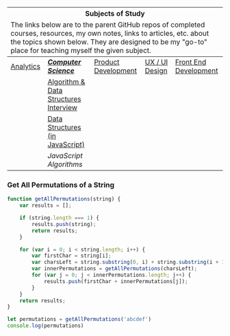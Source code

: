 <table>
	<thead>
		<tr>
			<th colspan="5" style="text-align: center;"><strong>Subjects of Study</strong></th>
		</tr>
		<tr>
			<td colspan="5">The links below are to the parent GitHub repos of completed courses, resources, my own notes, links to articles, etc. about the topics shown below. They are designed to be my "go-to" place for teaching myself the given subject.</td>
		</tr>
	</thead>
	<tbody>
		<tr>
			<td><a href="https://github.com/coolinmc6/analytics">Analytics</a></td>
			<td><a href="https://github.com/coolinmc6/CS-concepts"><strong><em>Computer Science</em></strong></a></td>
			<td><a href="https://github.com/coolinmc6/design-ux-ui#product-design--development">Product Development</a></td>
			<td><a href="https://github.com/coolinmc6/design-ux-ui">UX / UI Design</a></td>
			<td><a href="https://github.com/coolinmc6/front-end-dev">Front End Development</a></td>
		</tr>
		<tr>
			<td></td>
			<td><a href="https://github.com/coolinmc6/CS-concepts/blob/master/algorithm-data-structures-interview.md">Algorithm & Data Structures Interview</a></td>
			<td></td>
			<td></td>
			<td></td>
		</tr>
		<tr>
		  <td></td>
		  <td><a href="https://github.com/coolinmc6/CS-concepts/blob/master/data-structures.md">Data Structures (in JavaScript)</a></td>
		  <td></td>
		  <td></td>
		  <td></td>
		</tr>
		<tr>
			<td></td>
			<td><em>JavaScript Algorithms</em></td>
			<td></td>
			<td></td>
			<td></td>
		</tr>		
	</tbody>
</table>



### Get All Permutations of a String

```js
function getAllPermutations(string) {
	var results = [];

	if (string.length === 1) {
		results.push(string);
		return results;
	}

	for (var i = 0; i < string.length; i++) {
		var firstChar = string[i];
		var charsLeft = string.substring(0, i) + string.substring(i + 1);
		var innerPermutations = getAllPermutations(charsLeft);
		for (var j = 0; j < innerPermutations.length; j++) {
			results.push(firstChar + innerPermutations[j]);
		}
	}
	return results;
}

let permutations = getAllPermutations('abcdef')
console.log(permutations)
```

